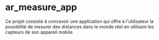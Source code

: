 # ar_measure_app
Ce projet consiste à concevoir une application qui offre à l'utilisateur la possibilité de mesurer des distances dans le monde réel en utilisant les capteurs de son appareil mobile.
